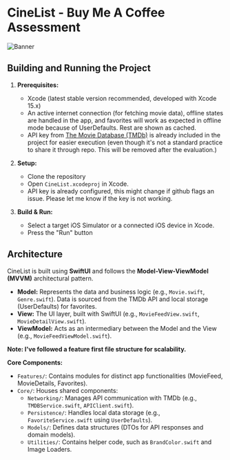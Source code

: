 # CineList - Buy Me A Coffee Assessment
![Banner](https://github.com/user-attachments/assets/6627d985-d438-4004-b499-c394f1d5c236)

## Building and Running the Project

1.  **Prerequisites:**
    *   Xcode (latest stable version recommended, developed with Xcode 15.x)
    *   An active internet connection (for fetching movie data), offline states are handled in the app, and favorites will work as expected in offline mode because of UserDefaults. Rest are shown as cached.
    *   API key from [The Movie Database (TMDb)](https://www.themoviedb.org/settings/api) is already included in the project for easier execution (even though it's not a standard practice to share it through repo. This will be removed after the evaluation.)

2.  **Setup:**
    *   Clone the repository
    *   Open `CineList.xcodeproj` in Xcode.
    *   API key is already configured, this might change if github flags an issue. Please let me know if the key is not working.

3.  **Build & Run:**
    *   Select a target iOS Simulator or a connected iOS device in Xcode.
    *   Press the "Run" button 

## Architecture

CineList is built using **SwiftUI** and follows the **Model-View-ViewModel (MVVM)** architectural pattern.

*   **Model:** Represents the data and business logic (e.g., `Movie.swift`, `Genre.swift`). Data is sourced from the TMDb API and local storage (UserDefaults) for favorites.
*   **View:** The UI layer, built with SwiftUI (e.g., `MovieFeedView.swift`, `MovieDetailView.swift`).
*   **ViewModel:** Acts as an intermediary between the Model and the View (e.g., `MovieFeedViewModel.swift`). 

**Note: I've followed a feature first file structure for scalability.**

**Core Components:**
*   `Features/`: Contains modules for distinct app functionalities (MovieFeed, MovieDetails, Favorites).
*   `Core/`: Houses shared components:
    *   `Networking/`: Manages API communication with TMDb (e.g., `TMDBService.swift`, `APIClient.swift`).
    *   `Persistence/`: Handles local data storage (e.g., `FavoriteService.swift` using `UserDefaults`).
    *   `Models/`: Defines data structures (DTOs for API responses and domain models).
    *   `Utilities/`: Contains helper code, such as `BrandColor.swift` and Image Loaders.
